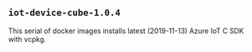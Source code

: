 ## `iot-device-cube-1.0.4`

This serial of docker images installs latest (2019-11-13) Azure IoT C SDK with vcpkg.
